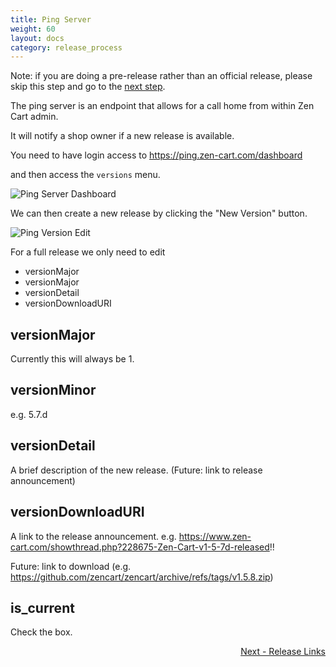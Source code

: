 ```yaml
---
title: Ping Server
weight: 60
layout: docs
category: release_process
---
```


Note: if you are doing a pre-release rather than an official release, please skip this step and go to the [next step](/dev/release_process/release_links/). 

The ping server is an endpoint that allows for a call home from within Zen Cart admin.

It will notify a shop owner if a new release is available.

You need to have login access to https://ping.zen-cart.com/dashboard

and then access the `versions` menu.

![ Ping Server Dashboard](/images/ping-version-menu.png)

We can then create a new release by clicking the "New Version" button.

![ Ping Version Edit](/images/ping-version-edit.png)

For a full release we only need to edit 

+ versionMajor
+ versionMajor
+ versionDetail
+ versionDownloadURI

## versionMajor

Currently this will always be 1.

## versionMinor

e.g. 5.7.d

## versionDetail

A brief description of the new release. (Future: link to release announcement) 

## versionDownloadURI

A link to the release announcement.
e.g. https://www.zen-cart.com/showthread.php?228675-Zen-Cart-v1-5-7d-released!!

Future: link to download (e.g. https://github.com/zencart/zencart/archive/refs/tags/v1.5.8.zip) 

## is_current
Check the box.

<div style="text-align:right;" id="next">
   <a class="btn btn-lg btn-primary mr-3 mb-4" href="/dev/release_process/release_links/">
        Next - Release Links<i class="fas fa-arrow-alt-circle-right ml-2"></i>
   </a>
</div>
